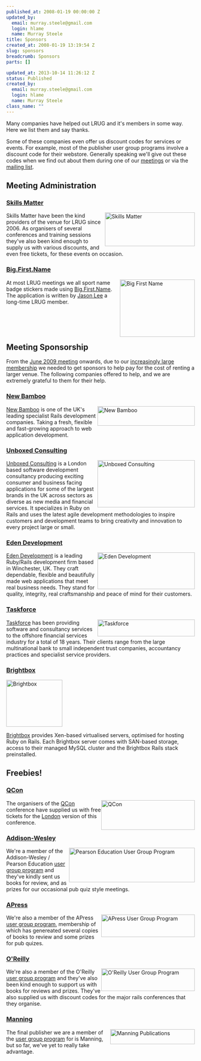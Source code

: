 ```yaml
--- 
published_at: 2008-01-19 00:00:00 Z
updated_by: 
  email: murray.steele@gmail.com
  login: hlame
  name: Murray Steele
title: Sponsors
created_at: 2008-01-19 13:19:54 Z
slug: sponsors
breadcrumb: Sponsors
parts: []

updated_at: 2013-10-14 11:26:12 Z
status: Published
created_by: 
  email: murray.steele@gmail.com
  login: hlame
  name: Murray Steele
class_name: ""
---
```


Many companies have helped out LRUG and it's members in some way.  Here we list them and say thanks.  

Some of these companies even offer us discount codes for services or events.  For example, most of the publisher user group programs involve a discount code for their webstore.  Generally speaking we'll give out these codes when we find out about them during one of our [meetings](/meetings) or via the [mailing list](http://lists.lrug.org/listinfo.cgi/chat-lrug.org).

## Meeting Administration

### [Skills Matter](http://skillsmatter.com/)

<image src="http://assets.lrug.org/images/skills_matter_medium.png" style="float: right;" width="240" height="90" alt="Skills Matter" title="Skills Matter Logo"/>

Skills Matter have been the kind providers of the venue for LRUG since 2006.  As organisers of several conferences and training sessions they've also been kind enough to supply us with various discounts, and even free tickets, for these events on occasion.  

<p style="clear:right;"></p>

### [Big.First.Name](http://big.first.name/)

<image src="http://assets.lrug.org/images/big-first-name-logo.png" style="float: right;" width="200" height="153" alt="Big First Name" title="Big First Name Logo"/>

At most LRUG meetings we all sport name badge stickers made using [Big.First.Name](http://big.first.name/).  The application is written by [Jason Lee](http://www.jason-lee.net.au/) a long-time LRUG member. 

<p style="clear:right;"></p>

## Meeting Sponsorship

From the [June 2009 meeting](/meetings/2009/05/19/june-20090-meeting) onwards, due to our [increasingly large membership](/members-and-friends/) we needed to get sponsors to help pay for the cost of renting a larger venue.  The following companies offered to help, and we are extremely grateful to them for their help.

### [New Bamboo](http://newbamboo.co.uk/)

<image src="http://assets.lrug.org/images/new_bamboo_medium.png" style="float: right;" width="260" height="52" alt="New Bamboo" title="New Bamboo Logo"/>

[New Bamboo](http://newbamboo.co.uk/) is one of the UK's leading specialist Rails development companies. Taking a fresh, flexible and fast-growing approach to web application development.

<p style="clear:right;"></p>

### [Unboxed Consulting](http://www.unboxedconsulting.com/)

<image src="http://assets.lrug.org/images/unboxed_medium.png" style="float: right;" width="260" height="126" alt="Unboxed Consulting" title="Unboxed Consulting Logo"/>

[Unboxed Consulting](http://www.unboxedconsulting.com/) is a London based software development consultancy producing exciting consumer and business facing applications for some of the largest brands in the UK across sectors as diverse as new media and financial services.  It specializes in Ruby on Rails and uses the latest agile development methodologies to inspire customers and development teams to bring creativity and innovation to every project large or small.

<p style="clear:right;"></p>

### [Eden Development](http://www.edendevelopment.co.uk/)

<image src="http://assets.lrug.org/images/eden_development_medium.png" style="float: right;" width="260" height="98" alt="Eden Development" title="Eden Development Logo"/>

[Eden Development](http://www.edendevelopment.co.uk/) is a leading Ruby/Rails development firm based in Winchester, UK.  They craft dependable, flexible and beautifully made web applications that meet real business needs. They stand for quality, integrity, real craftsmanship and peace of mind for their customers. 

<p style="clear:right;"></p>

### [Taskforce](http://www.taskforce.co.uk/about/)

<image src="http://assets.lrug.org/images/taskforce_medium.png" style="float: right;" width="260" height="45" alt="Taskforce" title="Taskforce Logo"/>

[Taskforce](http://www.taskforce.co.uk/about/) has been providing software and consultancy services to the offshore financial services industry for a total of 18 years. Their clients range from the large multinational bank to small independent trust companies, accountancy practices and specialist service providers.

<p style="clear:right;"></p>

### [Brightbox](http://www.brightbox.co.uk/)

<image src="http://assets.lrug.org/images/brightbox_small.png" width="150" height="125" alt="Brightbox" title="Brightbox Logo"/>

[Brightbox](http://www.brightbox.co.uk/) provides Xen-based virtualised servers, optimised for hosting Ruby on Rails. Each Brightbox server comes with SAN-based storage, access to their managed MySQL cluster and the Brightbox Rails stack preinstalled.

<p style="clear:right;"></p>

## Freebies!

### [QCon](http://qcon.infoq.com/)

<image src="http://assets.lrug.org/images/qcon-logo.png" style="float: right;" width="250" height="79" alt="QCon" title="QCon Logo"/>

The organisers of the [QCon](http://qcon.infoq.com/) conference have supplied us with free tickets for the [London](http://qcon.infoq.com/london/conference/) version of this conference.

<p style="clear:right;"></p>

### [Addison-Wesley](http://www.informit.com/imprint/index.aspx?st=61085)

<image src="http://assets.lrug.org/images/pearson-user-group-logo.gif" style="float: right;" width="336" height="92" alt="Pearson Education User Group Program" title="Pearson Education User Group Program Logo"/>

We're a member of the Addison-Wesley / Pearson Education [user group program](http://www.informit.com/user_groups/) and they've kindly sent us books for review, and as prizes for our occasional pub quiz style meetings.

<p style="clear:right;"></p>

### [APress](http://www.apress.com/)

<image src="http://assets.lrug.org/images/apress-user-group-logo.gif" style="float: right;" width="250" height="60" alt="APress User Group Program" title="APress User Group Program Logo"/>

We're also a member of the APress [user group program](http://www.apress.com/community/usergroup), membership of which has genereated several copies of books to review and some prizes for pub quizes.

<p style="clear:right;"></p>

### [O'Reilly](http://www.oreilly.com/)

<image src="http://assets.lrug.org/images/oreilly-user-group-logo.gif" style="float: right;" width="250" height="60" alt="O'Reilly User Group Program" title="O'Reilly User Group Program Logo"/>

We're also a member of the O'Reilly [user group program](http://ug.oreilly.com/) and they've also been kind enough to support us with books for reviews and prizes.  They've also supplied us with discount codes for the major rails conferences that they organise.

<p style="clear:right;"></p>

### [Manning](http://www.manning.com/)

<image src="http://assets.lrug.org/images/manning-logo.gif" style="float: right;" width="226" height="40" alt="Manning Publications" title="Manning Publications Logo"/>

The final publisher we are a member of the [user group program](http://www.manning.com/ugprogram/) for is Manning, but so far, we've yet to really take advantage.

